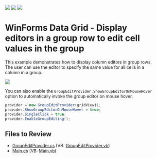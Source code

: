 <!-- default badges list -->
![](https://img.shields.io/endpoint?url=https://codecentral.devexpress.com/api/v1/VersionRange/128628456/13.1.4%2B)
[![](https://img.shields.io/badge/Open_in_DevExpress_Support_Center-FF7200?style=flat-square&logo=DevExpress&logoColor=white)](https://supportcenter.devexpress.com/ticket/details/E3036)
[![](https://img.shields.io/badge/📖_How_to_use_DevExpress_Examples-e9f6fc?style=flat-square)](https://docs.devexpress.com/GeneralInformation/403183)
<!-- default badges end -->

# WinForms Data Grid - Display editors in a group row to edit cell values in the group 

This example demonstrates how to display column editors in group rows. The user can use the editor to specify the same value for all cells in a column in a group.

![](https://raw.githubusercontent.com/DevExpress-Examples/how-to-enable-editing-in-a-group-row-so-it-is-possible-to-change-child-cell-values-e3036/13.1.4%2B/media/winforms-grid-group-row-editors.png)

You can also enable the `GroupEditProvider.ShowGroupEditorOnMouseHover` option to automatically invoke the group editor on mouse hover.

```csharp
provider = new GroupEditProvider(gridView1);
provider.ShowGroupEditorOnMouseHover = true;
provider.SingleClick = true;
provider.EnableGroupEditing();
```


## Files to Review

* [GroupEditProvider.cs](./CS/WindowsApplication3/GroupEditProvider.cs) (VB: [GroupEditProvider.vb](./VB/WindowsApplication3/GroupEditProvider.vb))
* [Main.cs](./CS/WindowsApplication3/Main.cs) (VB: [Main.vb](./VB/WindowsApplication3/Main.vb))
